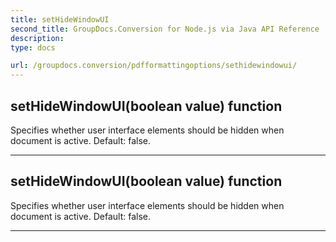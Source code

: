 ```yaml
---
title: setHideWindowUI
second_title: GroupDocs.Conversion for Node.js via Java API Reference
description: 
type: docs

url: /groupdocs.conversion/pdfformattingoptions/sethidewindowui/
---
```


## setHideWindowUI(boolean value)  function

 Specifies whether user interface elements should be hidden when document is active. Default: false.
 


---


## setHideWindowUI(boolean value)  function

 Specifies whether user interface elements should be hidden when document is active. Default: false.
 


---


